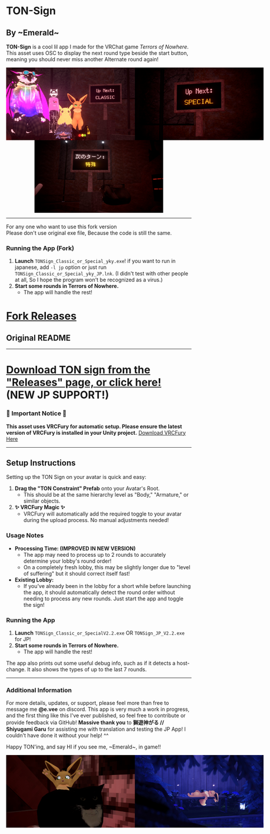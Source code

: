 # TON-Sign

## By \~Emerald~

**TON-Sign** is a cool lil app I made for the VRChat game _Terrors of Nowhere_. This asset uses OSC to display the next
round type beside the start button, meaning you should never miss another Alternate round again!

<div style="display: flex; justify-content: space-around;">
  <img src="Screenshot/VRCPreview.jpg" alt="Thanks to the people who helped me test!" width="350"/>
  <img src="Screenshot/VRCPreview2.jpg" alt="Preview Photo" width="350"/>
</div>

<div style="display: flex; justify-content: space-around;">
  <img src="Screenshot/VRCPreview_JP.png" alt="Preview Photo Japanese" width="350"/>
</div>

---

For any one who want to use this fork version  
Please don't use original exe file, Because the code is still the same.

### Running the App (Fork)

1. **Launch** `TONSign_Classic_or_Special_yky.exe`! if you want to run in japanese, add `-l jp` option or just
   run `TONSign_Classic_or_Special_yky_JP.lnk`. (I didn't test with other people at all, So I hope the program won't be
   recognized as a virus.)
2. **Start some rounds in Terrors of Nowhere.**
    - The app will handle the rest!

# [Fork Releases](https://github.com/T2PeNBiX99wcoxKv3A4g/TON-Sign/releases/latest)

## Original README

---

# [Download TON sign from the "Releases" page, or click here!](https://github.com/Emmyvee/TON-Sign/releases/latest) (NEW JP SUPPORT!)

### 🚨 Important Notice 🚨

**This asset uses VRCFury for automatic setup. Please ensure the latest version of VRCFury is installed in your Unity
project.**
[Download VRCFury Here](https://vrcfury.com/download)

---

## Setup Instructions

Setting up the TON Sign on your avatar is quick and easy:

1. **Drag the "TON Constraint" Prefab** onto your Avatar's Root.
    - This should be at the same hierarchy level as "Body," "Armature," or similar objects.
2. **✨ VRCFury Magic ✨**
    - VRCFury will automatically add the required toggle to your avatar during the upload process. No manual adjustments
      needed!

### Usage Notes

- **Processing Time: (IMPROVED IN NEW VERSION)**
    - The app may need to process up to 2 rounds to accurately determine your lobby's round order!
    - On a completely fresh lobby, this may be slightly longer due to "level of suffering" but it should correct itself
      fast!
- **Existing Lobby:**
    - If you’ve already been in the lobby for a short while before launching the app, it should automatically detect the
      round order without needing to process any new rounds. Just start the app and toggle the sign!

### Running the App

1. **Launch** `TONSign_Classic_or_SpecialV2.2.exe` OR `TONSign_JP_V2.2.exe` for JP!
2. **Start some rounds in Terrors of Nowhere.**
    - The app will handle the rest!

The app also prints out some useful debug info, such as if it detects a host-change. It also shows the types of up to
the last 7 rounds.

---

### Additional Information

For more details, updates, or support, please feel more than free to message me **@e.vee** on discord. This app is very
much a work in progress, and the first thing like this I've ever published, so feel free to contribute or provide
feedback via GitHub!
**Massive thank you** to **獅遊神がる // Shiyugami Garu** for assisting me with translation and testing the JP App! I
couldn't have done it without your help! ^^

Happy TON'ing, and say HI if you see me, \~Emerald~, in game!!

<div style="display: flex; justify-content: space-around;">
  <img src="Screenshot/anotherEevee.jpg" alt="yippeee" width="350"/>
  <img src="Screenshot/sleebyvee_zzz.jpg" alt="so sleepy zzz" width="350"/>
</div>
